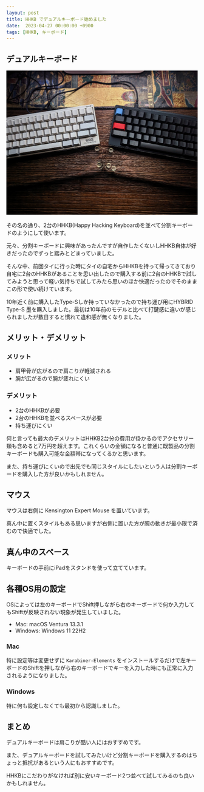 ```yaml
---
layout: post
title: HHKB でデュアルキーボード始めました 
date:  2023-04-27 00:00:00 +0900
tags: [HHKB, キーボード]
---
```


## デュアルキーボード

![デュアルキーボード](/assets/posts/2023/PXL_20230313_152551365.jpg)

その名の通り、2台のHHKB(Happy Hacking Keyboard)を並べて分割キーボードのようにして使います。

元々、分割キーボードに興味があったんですが自作したくないしHHKB自体が好きだったのでずっと踏みとどまっていました。

そんな中、前回タイに行った時にタイの自宅からHHKBを持って帰ってきており自宅に2台のHHKBがあることを思い出したので購入する前に2台のHHKBで試してみようと思って軽い気持ちで試してみたら思いのほか快適だったのでそのままこの形で使い続けています。

10年近く前に購入したType-Sしか持っていなかったので持ち運び用にHYBRID Type-S 墨を購入しました。最初は10年前のモデルと比べて打鍵感に違いが感じられましたが数日すると慣れて違和感が無くなりました。

## メリット・デメリット
### メリット

- 肩甲骨が広がるので肩こりが軽減される
- 腕が広がるので腕が疲れにくい

### デメリット

- 2台のHHKBが必要
- 2台のHHKBを並べるスペースが必要
- 持ち運びにくい

何と言っても最大のデメリットはHHKB2台分の費用が掛かるのでアクセサリー類も含めると7万円を超えます。これくらいの金額になると普通に既製品の分割キーボードも購入可能な金額帯になってくるかと思います。

また、持ち運びにくいので出先でも同じスタイルにしたいという人は分割キーボードを購入した方が良いかもしれません。

## マウス

マウスは右側に Kensington Expert Mouse を置いています。

真ん中に置くスタイルもある思いますが右側に置いた方が腕の動きが最小限で済むので快適でした。

## 真ん中のスペース

キーボードの手前にiPadをスタンドを使って立てています。

## 各種OS用の設定

OSによっては左のキーボードでShift押しながら右のキーボードで何か入力してもShiftが反映されない現象が発生していました。

- Mac: macOS Ventura 13.3.1
- Windows: Windows 11 22H2
 
### Mac

特に設定等は変更せずに `Karabiner-Elements` をインストールするだけで左キーボードのShiftを押しながら右のキーボードでキーを入力した時にも正常に入力されるようになりました。

### Windows

特に何も設定しなくても最初から認識しました。

## まとめ

デュアルキーボードは肩こりが酷い人にはおすすめです。

また、デュアルキーボードを試してみたいけど分割キーボードを購入するのはちょっと抵抗があるという人にもおすすめです。

HHKBにこだわりがなければ別に安いキーボード2つ並べて試してみるのも良いかもしれません。
